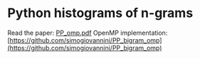 # Python histograms of n-grams
Read the paper: [PP_omp.pdf](https://github.com/simogiovannini/PP_bigram_python_multiprocessing/files/13751488/PP_omp.pdf)
OpenMP implementation: [https://github.com/simogiovannini/PP_bigram_omp](https://github.com/simogiovannini/PP_bigram_omp)
